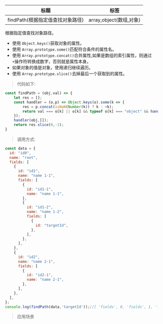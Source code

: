 |  标题   | 标签  |
|  ----  | ----  |
| findPath(根据指定值查找对象路径) | array,object(数组,对象) |

根据指定值查找对象路径。

* 使用 `Object.keys()`获取对象的属性。
* 使用 `Array.prototype.some()`匹配符合条件的属性名。
* 使用 `Array.prototype.concat()`合并属性,如果是数组的索引属性，则通过`+`操作符转换成数字，否则就是属性本身。
* 如果对象的值是对象，使用递归继续遍历。
* 使用 `Array.prototype.slice()`去掉最后一个获取到的属性。

> 代码如下:

```js
const findPath = (obj,val) => {
    let res = [];
    const handler = (o,p) => Object.keys(o).some(k => {
        res = p.concat(isNaN(Number(k)) ? k : +k);
        return val === o[k] || o[k] && typeof o[k] === "object" && handler(o[k],res);
    });
    handler(obj,[]);
    return res.slice(0,-1);
}
```

> 调用方式:

```js
const data = {
  id: "id0",
  name: "root",
  fields: [
    {
      id: "id1",
      name: "name 1-1",
      fields: [
        {
          id: "id1-1",
          name: "name 1-1",
        },
        {
          id: "id1-2",
          name: "name 1-2",
          fields: [
            {
              id: "targetId",
            },
          ],
        },
      ],
    },
    {
      id: "id2",
      name: "name 2-1",
      fields: [
        {
          id: "id2-1",
          name: "name 2-1",
        },
      ],
    },
  ],
};
console.log(findPath(data,'targetId'));//[ 'fields', 0, 'fields', 1, 'fields', 0 ]
```

> 应用场景